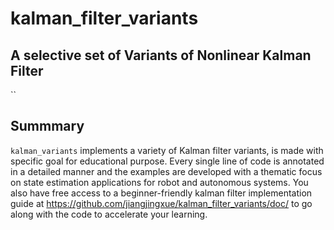 # kalman_filter_variants
## A selective set of Variants of Nonlinear Kalman Filter
``
## Summmary 
`kalman_variants` implements a variety of Kalman filter variants, is made with specific goal for educational purpose. Every single line of code is annotated in a detailed manner and the examples are developed with a thematic focus on state estimation applications for robot and autonomous systems. You also have free access to a beginner-friendly kalman filter implementation guide at https://github.com/jiangjingxue/kalman_filter_variants/doc/ to go along with the code to accelerate your learning. 
